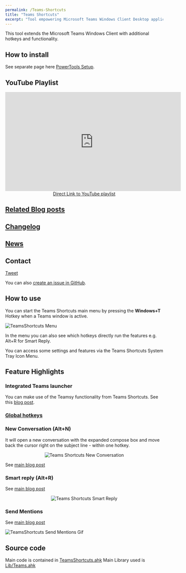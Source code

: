 ```yaml
---
permalink: /Teams-Shortcuts
title: "Teams Shortcuts"
excerpt: "Tool empowering Microsoft Teams Windows Client Desktop application with hotkeys and improved functionality."
---
```


This tool extends the Microsoft Teams Windows Client with additional hotkeys and functionality.

## How to install

See separate page here [PowerTools Setup](PowerTools-Setup).

## YouTube Playlist

<div align="center"><iframe width="560" height="315" src="https://www.youtube.com/embed/videoseries?list=PLUSZfg60tAwLe8lIxZCpH38tP2jf4sv5m" frameborder="0" allow="accelerometer; autoplay; encrypted-media; gyroscope; picture-in-picture" allowfullscreen></iframe><br><a href="https://www.youtube.com/playlist?list=PLUSZfg60tAwLe8lIxZCpH38tP2jf4sv5m">Direct Link to YouTube playlist</a></div>

## [Related Blog posts](https://tdalon.blogspot.com/search/label/teams-shortcuts)

## [Changelog](Teams-Shortcuts-Changelog)

## [News](https://twitter.com/search?q=%23TeamsShortcuts%20%23MicrosoftTeams)

## Contact

<a class="twitter-hashtag-button"
  href="https://twitter.com/intent/tweet?button_hashtag=#TeamsShortcuts&text=@tdalon #MicrosoftTeams #TeamsShortcuts"
  data-size="large">
Tweet</a>

You can also [create an issue in GitHub](https://github.com/tdalon/ahk/issues).

## How to use

You can start the Teams Shortcuts main menu by pressing the **Windows+T** Hotkey when a Teams window is active.

![TeamsShortcuts Menu](/ahk/assets/images/TeamsShortcuts_MainMenu.png)

In the menu you can also see which hotkeys directly run the features e.g. Alt+R for Smart Reply.

You can access some settings and features via the Teams Shortcuts System Tray Icon Menu.

## Feature Highlights

### Integrated Teams launcher

You can make use of the Teamsy functionality from Teams Shortcuts. See this [blog post](https://tdalon.blogspot.com/2021/03/teamsy-launcher.html).

### [Global hotkeys](Teams-Global-Hotkeys)

### New Conversation (Alt+N)

It will open a new conversation with the expanded compose box and move back the cursor right on the subject line - within one hotkey.

<div style="text-align:center"><img src="/ahk/assets/images/TeamsShortcuts_NewConversation.gif" alt="Teams Shortcuts New Conversation"></div>

See [main blog post](https://tdalon.blogspot.com/2020/10/teamsy-new-conversation.html)

### Smart reply (Alt+R)

See [main blog post](https://tdalon.blogspot.com/2020/11/teams-shortcuts-smart-reply.html)

<div style="text-align:center"><img src="/ahk/assets/images/TeamsShortcuts_SmartReply.gif" alt="Teams Shortcuts Smart Reply"></div>

### Send Mentions

See [main blog post](https://tdalon.blogspot.com/2020/11/teams-shortcuts-send-mentions.html)

![TeamsShortcuts Send Mentions Gif](/ahk/assets/images/TeamsShortcuts_SendMentions.gif)

## Source code

Main code is contained in [TeamsShortcuts.ahk](https://github.com/tdalon/ahk/blob/master/TeamsShortcuts.ahk)
Main Library used is [Lib/Teams.ahk](https://github.com/tdalon/ahk/blob/master/Lib/Teams.ahk)
